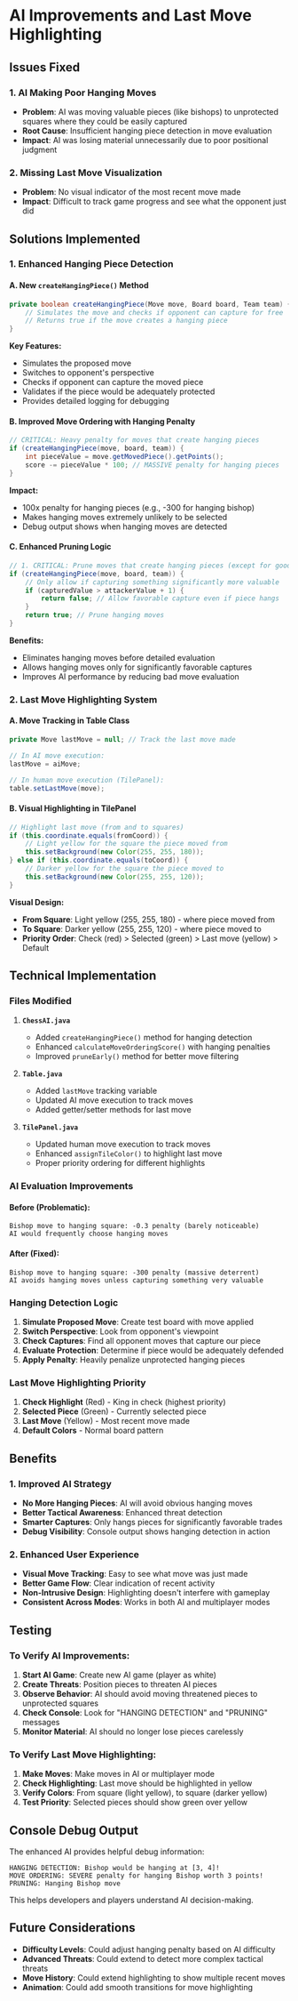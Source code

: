 # AI Improvements and Last Move Highlighting

## Issues Fixed

### 1. **AI Making Poor Hanging Moves**
- **Problem**: AI was moving valuable pieces (like bishops) to unprotected squares where they could be easily captured
- **Root Cause**: Insufficient hanging piece detection in move evaluation
- **Impact**: AI was losing material unnecessarily due to poor positional judgment

### 2. **Missing Last Move Visualization**
- **Problem**: No visual indicator of the most recent move made
- **Impact**: Difficult to track game progress and see what the opponent just did

## Solutions Implemented

### 1. **Enhanced Hanging Piece Detection**

#### A. New `createHangingPiece()` Method
```java
private boolean createHangingPiece(Move move, Board board, Team team) {
    // Simulates the move and checks if opponent can capture for free
    // Returns true if the move creates a hanging piece
}
```

**Key Features:**
- Simulates the proposed move
- Switches to opponent's perspective 
- Checks if opponent can capture the moved piece
- Validates if the piece would be adequately protected
- Provides detailed logging for debugging

#### B. Improved Move Ordering with Hanging Penalty
```java
// CRITICAL: Heavy penalty for moves that create hanging pieces
if (createHangingPiece(move, board, team)) {
    int pieceValue = move.getMovedPiece().getPoints();
    score -= pieceValue * 100; // MASSIVE penalty for hanging pieces
}
```

**Impact:**
- 100x penalty for hanging pieces (e.g., -300 for hanging bishop)
- Makes hanging moves extremely unlikely to be selected
- Debug output shows when hanging moves are detected

#### C. Enhanced Pruning Logic
```java
// 1. CRITICAL: Prune moves that create hanging pieces (except for good captures)
if (createHangingPiece(move, board, team)) {
    // Only allow if capturing something significantly more valuable
    if (capturedValue > attackerValue + 1) {
        return false; // Allow favorable capture even if piece hangs
    }
    return true; // Prune hanging moves
}
```

**Benefits:**
- Eliminates hanging moves before detailed evaluation
- Allows hanging moves only for significantly favorable captures
- Improves AI performance by reducing bad move evaluation

### 2. **Last Move Highlighting System**

#### A. Move Tracking in Table Class
```java
private Move lastMove = null; // Track the last move made

// In AI move execution:
lastMove = aiMove;

// In human move execution (TilePanel):
table.setLastMove(move);
```

#### B. Visual Highlighting in TilePanel
```java
// Highlight last move (from and to squares)
if (this.coordinate.equals(fromCoord)) {
    // Light yellow for the square the piece moved from
    this.setBackground(new Color(255, 255, 180));
} else if (this.coordinate.equals(toCoord)) {
    // Darker yellow for the square the piece moved to
    this.setBackground(new Color(255, 255, 120));
}
```

**Visual Design:**
- **From Square**: Light yellow (255, 255, 180) - where piece moved from
- **To Square**: Darker yellow (255, 255, 120) - where piece moved to
- **Priority Order**: Check (red) > Selected (green) > Last move (yellow) > Default

## Technical Implementation

### Files Modified

1. **`ChessAI.java`**
   - Added `createHangingPiece()` method for hanging detection
   - Enhanced `calculateMoveOrderingScore()` with hanging penalties
   - Improved `pruneEarly()` method for better move filtering

2. **`Table.java`**
   - Added `lastMove` tracking variable
   - Updated AI move execution to track moves
   - Added getter/setter methods for last move

3. **`TilePanel.java`**
   - Updated human move execution to track moves
   - Enhanced `assignTileColor()` to highlight last move
   - Proper priority ordering for different highlights

### AI Evaluation Improvements

#### Before (Problematic):
```
Bishop move to hanging square: -0.3 penalty (barely noticeable)
AI would frequently choose hanging moves
```

#### After (Fixed):
```
Bishop move to hanging square: -300 penalty (massive deterrent)
AI avoids hanging moves unless capturing something very valuable
```

### Hanging Detection Logic

1. **Simulate Proposed Move**: Create test board with move applied
2. **Switch Perspective**: Look from opponent's viewpoint
3. **Check Captures**: Find all opponent moves that capture our piece
4. **Evaluate Protection**: Determine if piece would be adequately defended
5. **Apply Penalty**: Heavily penalize unprotected hanging pieces

### Last Move Highlighting Priority

1. **Check Highlight** (Red) - King in check (highest priority)
2. **Selected Piece** (Green) - Currently selected piece
3. **Last Move** (Yellow) - Most recent move made
4. **Default Colors** - Normal board pattern

## Benefits

### 1. **Improved AI Strategy**
- **No More Hanging Pieces**: AI will avoid obvious hanging moves
- **Better Tactical Awareness**: Enhanced threat detection
- **Smarter Captures**: Only hangs pieces for significantly favorable trades
- **Debug Visibility**: Console output shows hanging detection in action

### 2. **Enhanced User Experience**
- **Visual Move Tracking**: Easy to see what move was just made
- **Better Game Flow**: Clear indication of recent activity
- **Non-Intrusive Design**: Highlighting doesn't interfere with gameplay
- **Consistent Across Modes**: Works in both AI and multiplayer modes

## Testing

### To Verify AI Improvements:
1. **Start AI Game**: Create new AI game (player as white)
2. **Create Threats**: Position pieces to threaten AI pieces
3. **Observe Behavior**: AI should avoid moving threatened pieces to unprotected squares
4. **Check Console**: Look for "HANGING DETECTION" and "PRUNING" messages
5. **Monitor Material**: AI should no longer lose pieces carelessly

### To Verify Last Move Highlighting:
1. **Make Moves**: Make moves in AI or multiplayer mode
2. **Check Highlighting**: Last move should be highlighted in yellow
3. **Verify Colors**: From square (light yellow), to square (darker yellow)
4. **Test Priority**: Selected pieces should show green over yellow

## Console Debug Output

The enhanced AI provides helpful debug information:
```
HANGING DETECTION: Bishop would be hanging at [3, 4]!
MOVE ORDERING: SEVERE penalty for hanging Bishop worth 3 points!
PRUNING: Hanging Bishop move
```

This helps developers and players understand AI decision-making.

## Future Considerations

- **Difficulty Levels**: Could adjust hanging penalty based on AI difficulty
- **Advanced Threats**: Could extend to detect more complex tactical threats
- **Move History**: Could extend highlighting to show multiple recent moves
- **Animation**: Could add smooth transitions for move highlighting
